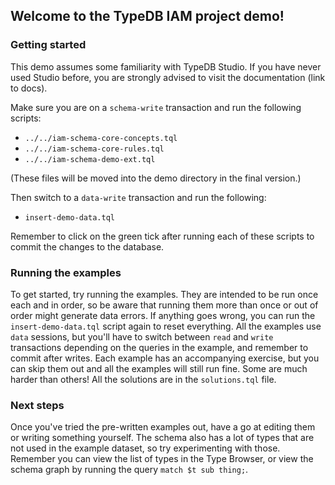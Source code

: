 ## Welcome to the TypeDB IAM project demo!

### Getting started

This demo assumes some familiarity with TypeDB Studio. If you have never used Studio before, you are strongly advised to
visit the documentation (link to docs).

Make sure you are on a `schema-write` transaction and run the following scripts:
- `../../iam-schema-core-concepts.tql`
- `../../iam-schema-core-rules.tql`
- `../../iam-schema-demo-ext.tql`

(These files will be moved into the demo directory in the final version.)

Then switch to a `data-write` transaction and run the following:
- `insert-demo-data.tql`

Remember to click on the green tick after running each of these scripts to commit the changes to the database.

### Running the examples

To get started, try running the examples. They are intended to be run once each and in order, so be aware that running
them more than once or out of order might generate data errors. If anything goes wrong, you can run the
`insert-demo-data.tql` script again to reset everything. All the examples use `data` sessions, but you'll have to switch
between `read` and `write` transactions depending on the queries in the example, and remember to commit after writes.
Each example has an accompanying exercise, but you can skip them out and all the examples will still run fine. Some are
much harder than others! All the solutions are in the `solutions.tql` file.

### Next steps

Once you've tried the pre-written examples out, have a go at editing them or writing something yourself. The schema also
has a lot of types that are not used in the example dataset, so try experimenting with those. Remember you can view the
list of types in the Type Browser, or view the schema graph by running the query `match $t sub thing;`.